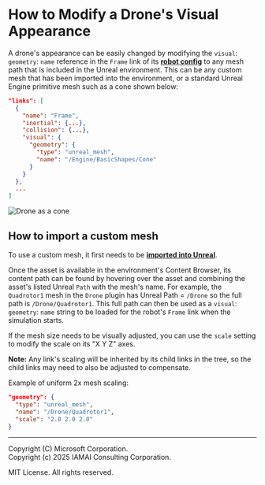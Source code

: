 # How to Modify a Drone's Visual Appearance

A drone's appearance can be easily changed by modifying the `visual`: `geometry`: `name` reference in the `Frame` link of its **[robot config](config_robot.md)** to any mesh path that is included in the Unreal environment. This can be any custom mesh that has been imported into the environment, or a standard Unreal Engine primitive mesh such as a cone shown below:

``` json
"links": [
  {
    "name": "Frame",
    "inertial": {...},
    "collision": {...},
    "visual": {
      "geometry": {
        "type": "unreal_mesh",
        "name": "/Engine/BasicShapes/Cone"
      }
    }
  },
  ...
]
```

![Drone as a cone](images/projectairsim_plugin_spawn_cone.jpg)

## How to import a custom mesh

To use a custom mesh, it first needs to be **[imported into Unreal](https://docs.unrealengine.com/en-US/Engine/Content/Types/StaticMeshes/HowTo/Importing/index.html)**.

Once the asset is available in the environment's Content Browser, its content path can be found by hovering over the asset and combining the asset's listed Unreal `Path` with the mesh's name. For example, the `Quadrotor1` mesh in the `Drone` plugin has Unreal Path = `/Drone` so the full path is `/Drone/Quadrotor1`. This full path can then be used as a `visual`: `geometry`: `name` string to be loaded for the robot's `Frame` link when the simulation starts.

If the mesh size needs to be visually adjusted, you can use the `scale` setting to modify the scale on its "X Y Z" axes.

**Note:** Any link's scaling will be inherited by its child links in the tree, so the child links may need to also be adjusted to compensate.

Example of uniform 2x mesh scaling:

``` json
"geometry": {
  "type": "unreal_mesh",
  "name": "/Drone/Quadrotor1",
  "scale": "2.0 2.0 2.0"
}
```

---

Copyright (C) Microsoft Corporation.  
Copyright (c) 2025 IAMAI Consulting Corporation.

MIT License. All rights reserved.
